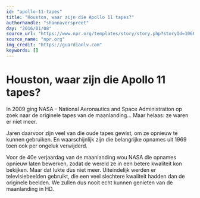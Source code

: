 ```yaml
---
id: "apollo-11-tapes"
title: "Houston, waar zijn die Apollo 11 tapes?"
authorhandle: "shannaverspreet"
day: "2016/01/08"
source_url: "https://www.npr.org/templates/story/story.php?storyId=106637066"
source_name: "npr.org"
img_credit: "https://guardianlv.com"
keywords: []
---
```

# Houston, waar zijn die Apollo 11 tapes?
In 2009 ging NASA - National Aeronautics and Space Administration op zoek naar de originele tapes van de maanlanding... Maar helaas: ze waren er niet meer.

Jaren daarvoor zijn veel van die oude tapes gewist, om ze opnieuw te kunnen gebruiken. En waarschijnlijk zijn die belangrijke opnames uit 1969 toen ook per ongeluk verwijderd.

Voor de 40e verjaardag van de maanlanding wou NASA die opnames opnieuw laten bewerken, zodat de wereld ze in een betere kwaliteit kon bekijken. Maar dat lukte dus niet meer. Uiteindelijk werden er televisiebeelden gebruikt, die een veel slechtere kwaliteit hadden dan de originele beelden. We zullen dus nooit echt kunnen genieten van de maanlanding in HD.